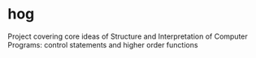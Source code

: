 # hog
Project covering core ideas of Structure and Interpretation of Computer Programs: control statements and higher order functions
